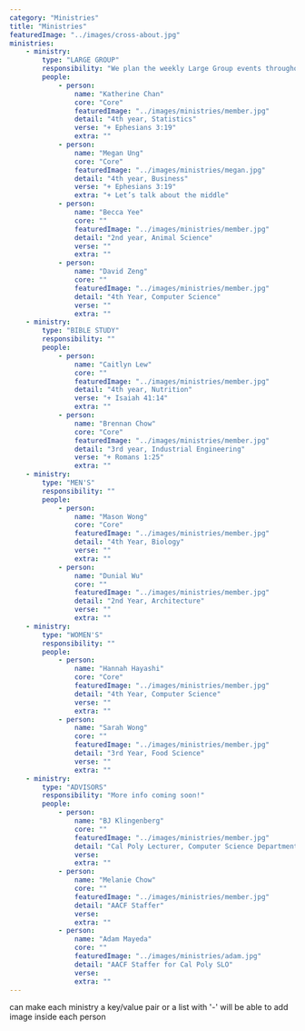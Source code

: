 ```yaml
---
category: "Ministries"
title: "Ministries"
featuredImage: "../images/cross-about.jpg"
ministries:
    - ministry:
        type: "LARGE GROUP"
        responsibility: "We plan the weekly Large Group events throughout the school year. From icebreakers and post large group events to activities and speakers, we try to make Large Group as God-centered and engaging as possible!"
        people:
            - person:
                name: "Katherine Chan"
                core: "Core"
                featuredImage: "../images/ministries/member.jpg"
                detail: "4th year, Statistics"
                verse: "+ Ephesians 3:19"
                extra: ""
            - person:
                name: "Megan Ung"
                core: "Core"
                featuredImage: "../images/ministries/megan.jpg"
                detail: "4th year, Business"
                verse: "+ Ephesians 3:19"
                extra: "+ Let’s talk about the middle"
            - person:
                name: "Becca Yee"
                core: ""
                featuredImage: "../images/ministries/member.jpg"
                detail: "2nd year, Animal Science"
                verse: ""
                extra: ""
            - person:
                name: "David Zeng"
                core: ""
                featuredImage: "../images/ministries/member.jpg"
                detail: "4th Year, Computer Science"
                verse: ""
                extra: ""
    - ministry:
        type: "BIBLE STUDY"
        responsibility: ""
        people:
            - person:
                name: "Caitlyn Lew"
                core: ""
                featuredImage: "../images/ministries/member.jpg"
                detail: "4th year, Nutrition"
                verse: "+ Isaiah 41:14"
                extra: ""
            - person:
                name: "Brennan Chow"
                core: "Core"
                featuredImage: "../images/ministries/member.jpg"
                detail: "3rd year, Industrial Engineering"
                verse: "+ Romans 1:25"
                extra: ""
    - ministry:
        type: "MEN'S"
        responsibility: ""
        people:
            - person:
                name: "Mason Wong"
                core: "Core"
                featuredImage: "../images/ministries/member.jpg"
                detail: "4th Year, Biology"
                verse: ""
                extra: ""
            - person:
                name: "Dunial Wu"
                core: ""
                featuredImage: "../images/ministries/member.jpg"
                detail: "2nd Year, Architecture"
                verse: ""
                extra: ""
    - ministry:
        type: "WOMEN'S"
        responsibility: ""
        people:
            - person:
                name: "Hannah Hayashi"
                core: "Core"
                featuredImage: "../images/ministries/member.jpg"
                detail: "4th Year, Computer Science"
                verse: ""
                extra: ""
            - person:
                name: "Sarah Wong"
                core: ""
                featuredImage: "../images/ministries/member.jpg"
                detail: "3rd Year, Food Science"
                verse: ""
                extra: ""
    - ministry:
        type: "ADVISORS"
        responsibility: "More info coming soon!"
        people:
            - person:
                name: "BJ Klingenberg"
                core: ""
                featuredImage: "../images/ministries/member.jpg"
                detail: "Cal Poly Lecturer, Computer Science Department"
                verse:
                extra: ""
            - person:
                name: "Melanie Chow"
                core: ""
                featuredImage: "../images/ministries/member.jpg"
                detail: "AACF Staffer"
                verse:
                extra: ""
            - person:
                name: "Adam Mayeda"
                core: ""
                featuredImage: "../images/ministries/adam.jpg"
                detail: "AACF Staffer for Cal Poly SLO"
                verse:
                extra: ""
---
```

can make each ministry a key/value pair or a list with '-'
will be able to add image inside each person

